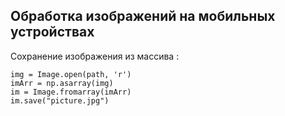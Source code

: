 
## Обработка изображений на мобильных устройствах

Сохранение изображения из массива :
```
img = Image.open(path, 'r')
imArr = np.asarray(img)
im = Image.fromarray(imArr)
im.save("picture.jpg")
```